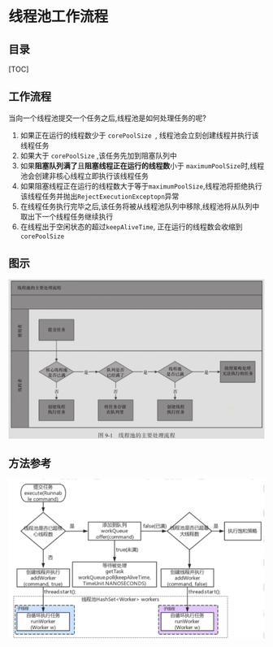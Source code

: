 # 线程池工作流程

## 目录

[TOC]

## 工作流程

当向一个线程池提交一个任务之后,线程池是如何处理任务的呢?

1. 如果正在运行的线程数少于 `corePoolSize `, 线程池会立刻创建线程并执行该线程任务
2. 如果大于 `corePoolSize` ,该任务先加到阻塞队列中
3. 如果**阻塞队列满了**且**阻塞线程正在运行的线程数**小于 `maximumPoolSize`时,线程池会创建非核心线程立即执行该线程任务
4. 如果阻塞线程正在运行的线程数大于等于`maximumPoolSize`,线程池将拒绝执行该线程任务并抛出`RejectExecutionExceptopn`异常
5. 在线程任务执行完毕之后,该任务将被从线程池队列中移除,线程池将从队列中取出下一个线程任务继续执行
6. 在线程出于空闲状态的超过`keepAliveTime`, 正在运行的线程数会收缩到`corePoolSize`

## 图示

<img src="../../../assets/image-20200405225858387.png" alt="image-20200405225858387" style="zoom: 50%;" />

## 方法参考

![image-20200405230416082](../../../assets/image-20200405230416082.png)

